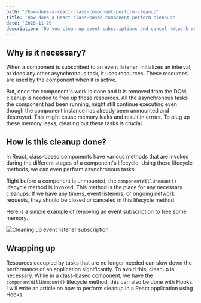 ```yaml
---
path: '/how-does-a-react-class-component-perform-cleanup'
title: 'How does a React class-based component perform cleanup?'
date: '2020-11-20'
description: 'Do you clean up event subscriptions and cancel network requests when a component is unmounted?'
---
```


## Why is it necessary?
When a component is subscribed to an event listener, initializes an interval, or does any other asynchronous task, it uses resources. These resources are used by the component when it is active. 

But, once the component's work is done and it is removed from the DOM, cleanup is needed to free up those resources. All the asynchronous tasks the component had been running, might still continue executing even though the component instance has already been unmounted and destroyed. This might cause memory leaks and result in errors. To plug up these memory leaks, clearing out these tasks is crucial.

## How is this cleanup done?
In React, class-based components have various methods that are invoked during the different stages of a component's lifecycle. Using these lifecycle methods, we can even perform asynchronous tasks. 

Right before a component is unmounted, the `componentWillUnmount()` lifecycle method is invoked. This method is the place for any necessary cleanups. If we have any timers, event listeners, or ongoing network requests, they should be closed or canceled in this lifecycle method.

Here is a simple example of removing an event subscription to free some memory.

![Cleaning up event listener subscription](https://dev-to-uploads.s3.amazonaws.com/i/el4xuzpp6ctssum66s2c.png)

## Wrapping up
Resources occupied by tasks that are no longer needed can slow down the performance of an application significantly. To avoid this, cleanup is necessary. While in a class-based component, we have the `componentWillUnmount()` lifecycle method, this can also be done with Hooks. I will write an article on how to perform cleanup in a React application using Hooks.
